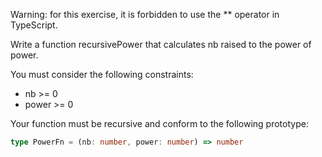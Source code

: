 Warning: for this exercise, it is forbidden to use the ** operator in TypeScript.

Write a function recursivePower that calculates nb raised to the power of power.

You must consider the following constraints:

- nb >= 0
- power >= 0

Your function must be recursive and conform to the following prototype:

```typescript
type PowerFn = (nb: number, power: number) => number
```
